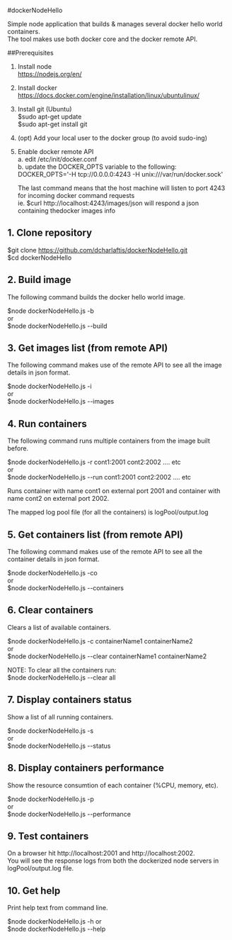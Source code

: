 #dockerNodeHello

Simple node application that builds & manages several docker hello world containers.  
The tool makes use both docker core and the docker remote API. 


##Prerequisites

1. Install node  
    https://nodejs.org/en/  

2. Install docker  
    https://docs.docker.com/engine/installation/linux/ubuntulinux/  

3. Install git (Ubuntu)  
    $sudo apt-get update  
    $sudo apt-get install git  
  
4. (opt) Add your local user to the docker group (to avoid sudo-ing)  

5. Enable docker remote API  
    a. edit /etc/init/docker.conf  
    b. update the DOCKER_OPTS variable to the following:  
       DOCKER_OPTS='-H tcp://0.0.0.0:4243 -H unix:///var/run/docker.sock'  
  
   The last command means that the host machine will listen to port 4243 for incoming docker command requests  
   ie. $curl http://localhost:4243/images/json will respond a json containing thedocker images info

    
## 1. Clone repository

$git clone https://github.com/dcharlaftis/dockerNodeHello.git  
$cd dockerNodeHello  

## 2. Build image

The following command builds the docker hello world image.  

$node dockerNodeHello.js -b  
or  
$node dockerNodeHello.js --build    

## 3. Get images list (from remote API)

The following command makes use of the remote API to see all the image details in json format.  

$node dockerNodeHello.js -i  
or  
$node dockerNodeHello.js --images   

## 4. Run containers

The following command runs multiple containers from the image built before.  

$node dockerNodeHello.js -r cont1:2001 cont2:2002 .... etc  
or  
$node dockerNodeHello.js --run cont1:2001 cont2:2002 .... etc  

Runs container with name cont1 on external port 2001 and container with name cont2 on external port 2002.  

The mapped log pool file (for all the containers) is logPool/output.log  

## 5. Get containers list (from remote API)

The following command makes use of the remote API to see all the container details in json format.  

$node dockerNodeHello.js -co  
or  
$node dockerNodeHello.js --containers   

## 6. Clear containers

Clears a list of available containers.  

$node dockerNodeHello.js -c containerName1  containerName2   
or  
$node dockerNodeHello.js --clear containerName1  containerName2  

NOTE: To clear all the containers run:   
$node dockerNodeHello.js --clear all  

## 7. Display containers status

Show a list of all  running containers.  

$node dockerNodeHello.js -s  
or  
$node dockerNodeHello.js --status  

## 8. Display containers performance

Show the resource consumtion of each container (%CPU, memory, etc).  

$node dockerNodeHello.js -p  
or  
$node dockerNodeHello.js --performance  

## 9. Test containers

On a browser hit http://localhost:2001 and http://localhost:2002.  
You will see the response logs from both the dockerized node servers in logPool/output.log file.    

## 10. Get help

Print help text from command line.  

$node dockerNodeHello.js -h or  
$node dockerNodeHello.js --help  


